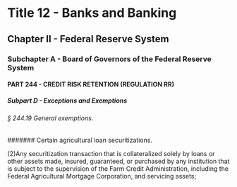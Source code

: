 
# Title 12 - Banks and Banking
## Chapter II - Federal Reserve System
### Subchapter A - Board of Governors of the Federal Reserve System
#### PART 244 - CREDIT RISK RETENTION (REGULATION RR)
##### Subpart D - Exceptions and Exemptions
###### § 244.19 General exemptions.
####### Certain agricultural loan securitizations.

(2)Any securitization transaction that is collateralized solely by loans or other assets made, insured, guaranteed, or purchased by any institution that is subject to the supervision of the Farm Credit Administration, including the Federal Agricultural Mortgage Corporation, and servicing assets;
